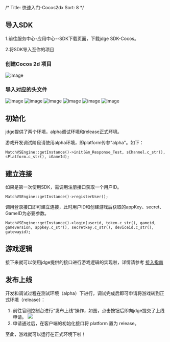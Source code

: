 /*
Title: 快速入门-Cocos2dx
Sort: 8
*/

## 导入SDK

1.前往服务中心-应用中心--SDK下载页面，下载jdge SDK-Cocos。

2.将SDK导入至你的项目  

### 创建Cocos 2d 项目

![image](http://imgs.matchvs.com/static/chuangjian.png)





### 导入对应的头文件
![image](http://imgs.matchvs.com/static/chuangjian1.png)
![image](http://imgs.matchvs.com/static/chuangjian2.png)
![image](http://imgs.matchvs.com/static/chuangjian3.png)
![image](http://imgs.matchvs.com/static/chuangjian4.png)
![image](http://imgs.matchvs.com/static/chuangjian5.png)
![image](http://imgs.matchvs.com/static/chuangjian6.png)


## 初始化

jdge提供了两个环境，alpha调试环境和release正式环境。  

游戏开发调试阶段请使用alpha环境，即platform传参"alpha"。如下：

```
MatchVSEngine::getInstance()->init(&m_Response_Test, sChannel.c_str(), sPlatform.c_str(), iGameId);
```

## 建立连接

如果是第一次使用SDK，需调用注册接口获取一个用户ID。

```
MatchVSEngine::getInstance()->registerUser();
```

调用登录接口即可建立连接，此时用户ID和创建游戏后获取的appKey、secret、GameID为必要参数。

```
MatchVSEngine::getInstance()->login(userid, token.c_str(), gameid, gameversion, appkey.c_str(), secretkey.c_str(), deviceid.c_str(), gatewayid);
```

## 游戏逻辑

接下来就可以使用jdge提供的接口进行游戏逻辑的实现啦，详情请参考 [接入指南](../APIBasic/2dxGuide)


## 发布上线

开发和调试过程在测试环境（alpha）下进行，调试完成后即可申请将游戏转到正式环境（release）：

1. 前往官网控制台进行“发布上线”操作，如图，点击按钮后即向jdge提交了上线申请。 ![](http://imgs.matchvs.com/static/2_4.png)
2. 申请通过后，在客户端的初始化接口将 platform 置为 release。  

至此，游戏就可以运行在正式环境下啦！

